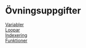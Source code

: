 # Övningsuppgifter

[Variabler](https://github.com/everyloop/NET24-Csharp/blob/master/Exercises/Variabler.md)  
[Loopar](https://github.com/everyloop/NET24-Csharp/blob/master/Exercises/Loopar.md)  
[Indexering](https://github.com/everyloop/NET24-Csharp/blob/master/Exercises/Indexering.md)  
[Funktioner](https://github.com/everyloop/NET24-Csharp/blob/master/Exercises/Funktioner.md)
